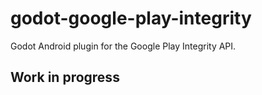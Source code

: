 # godot-google-play-integrity

Godot Android plugin for the Google Play Integrity API.

## Work in progress
